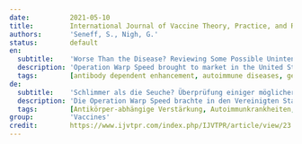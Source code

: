 ```yaml
---
date:          2021-05-10
title:         International Journal of Vaccine Theory, Practice, and Research
authors:       'Seneff, S., Nigh, G.'
status:        default
en:
  subtitle:    'Worse Than the Disease? Reviewing Some Possible Unintended Consequences of the mRNA Vaccines Against COVID-19'
  description: 'Operation Warp Speed brought to market in the United States two mRNA vaccines, produced by Pfizer and Moderna. Interim data suggested high efficacy for both of these vaccines, which helped legitimize Emergency Use Authorization (EUA) by the FDA. However, the exceptionally rapid movement of these vaccines through controlled trials and into mass deployment raises multiple safety concerns. In this review we first describe the technology underlying these vaccines in detail. We then review both components of and the intended biological response to these vaccines, including production of the spike protein itself, and their potential relationship to a wide range of both acute and long-term induced pathologies, such as blood disorders, neurodegenerative diseases and autoimmune diseases. Among these potential induced pathologies, we discuss the relevance of prion-protein-related amino acid sequences within the spike protein. We also present a brief review of studies supporting the potential for spike protein “shedding”, transmission of the protein from a vaccinated to an unvaccinated person, resulting in symptoms induced in the latter. We finish by addressing a common point of debate, namely, whether or not these vaccines could modify the DNA of those receiving the vaccination. While there are no studies demonstrating definitively that this is happening, we provide a plausible scenario, supported by previously established pathways for transformation and transport of genetic material, whereby injected mRNA could ultimately be incorporated into germ cell DNA for transgenerational transmission. We conclude with our recommendations regarding surveillance that will help to clarify the long-term effects of these experimental drugs and allow us to better assess the true risk/benefit ratio of these novel technologies.'
  tags:        [antibody dependent enhancement, autoimmune diseases, gene editing, lipid nanoparticles, messenger RNA, prion diseases, reverse transcription, SARS-CoV-2 vaccines]
de:
  subtitle:    'Schlimmer als die Seuche? Überprüfung einiger möglicher unbeabsichtigter Folgen der mRNA-Impfstoffe gegen COVID-19'
  description: 'Die Operation Warp Speed brachte in den Vereinigten Staaten zwei mRNA-Impfstoffe auf den Markt, die von Pfizer und Moderna hergestellt wurden. Vorläufige Daten deuteten auf eine hohe Wirksamkeit dieser beiden Impfstoffe hin, was dazu beitrug, dass die FDA die Notfallzulassung (EUA) erteilte. Die außergewöhnlich schnelle Entwicklung dieser Impfstoffe durch kontrollierte Versuche und den Masseneinsatz wirft jedoch zahlreiche Sicherheitsbedenken auf. In diesem Bericht beschreiben wir zunächst die Technologie, die diesen Impfstoffen zugrunde liegt, im Detail. Anschließend werden sowohl die Bestandteile dieser Impfstoffe als auch die beabsichtigte biologische Reaktion darauf, einschließlich der Produktion des Spike-Proteins selbst, sowie ihr möglicher Zusammenhang mit einem breiten Spektrum akuter und langfristiger induzierter Pathologien, wie Blutkrankheiten, neurodegenerative Erkrankungen und Autoimmunerkrankungen, untersucht. Im Zusammenhang mit diesen potenziell ausgelösten Pathologien wird die Bedeutung der mit Prion-Proteinen verwandten Aminosäuresequenzen im Spike-Protein erörtert. Außerdem geben wir einen kurzen Überblick über Studien, die die Möglichkeit des "Shedding" von Spike-Proteinen belegen, d. h. die Übertragung des Proteins von einer geimpften auf eine ungeimpfte Person, was bei letzterer zu Symptomen führt. Abschließend gehen wir auf einen häufig diskutierten Punkt ein, nämlich die Frage, ob diese Impfstoffe die DNA der Geimpften verändern könnten oder nicht. Auch wenn es keine Studien gibt, die dies eindeutig belegen, stellen wir ein plausibles Szenario vor, das durch bereits etablierte Wege für die Umwandlung und den Transport von genetischem Material gestützt wird, wonach die injizierte mRNA letztlich in die Keimzellen-DNA aufgenommen und transgenerational übertragen werden könnte. Wir schließen mit unseren Empfehlungen zur Überwachung, die zur Klärung der langfristigen Auswirkungen dieser experimentellen Medikamente beitragen und es uns ermöglichen werden, das tatsächliche Risiko-Nutzen-Verhältnis dieser neuartigen Technologien besser zu bewerten. Übersetzt mit www.DeepL.com/Translator (kostenlose Version)' 
  tags:        [Antikörper-abhängige Verstärkung, Autoimmunkrankheiten, Gen-Editierung, Lipid-Nanopartikel, Boten-RNA, Prionenkrankheiten, reverse Transkription, SARS-CoV-2-Impfstoffe]
group:         'Vaccines'
credit:        https://www.ijvtpr.com/index.php/IJVTPR/article/view/23
---
```

